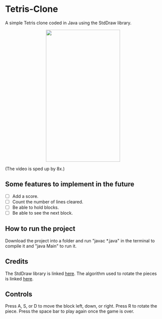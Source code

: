 # Tetris-Clone

A simple Tetris clone coded in Java using the StdDraw library.

<p align="center">
  <img src="https://github.com/AizenBaidya/Tetris-Clone/assets/106003703/5a977f6e-8607-4a05-8efd-21b5d478f721" width="240" height="427"/>
</p>

(The video is sped up by 8x.)

## Some features to implement in the future

- [ ] Add a score.
- [ ] Count the number of lines cleared.
- [ ] Be able to hold blocks.
- [ ] Be able to see the next block.

## How to run the project

Download the project into a folder and run "javac *.java" in the terminal to compile it and "java Main" to run it.

## Credits

The StdDraw library is linked [here](https://introcs.cs.princeton.edu/java/stdlib/StdDraw.java).
The algorithm used to rotate the pieces is linked [here](https://www.baeldung.com/cs/tetris-piece-rotation-algorithm).

## Controls

Press A, S, or D to move the block left, down, or right. Press R to rotate the piece. Press the space bar to play again once the game is over.
